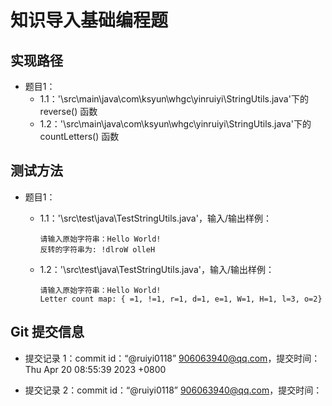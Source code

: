 # 知识导入基础编程题

## 实现路径

- 题目1：
  - 1.1：'\src\main\java\com\ksyun\whgc\yinruiyi\StringUtils.java'下的 reverse() 函数
  - 1.2：'\src\main\java\com\ksyun\whgc\yinruiyi\StringUtils.java'下的 countLetters() 函数



## 测试方法

- 题目1：

  - 1.1：'\src\test\java\TestStringUtils.java'，输入/输出样例：

    ```
    请输入原始字符串：Hello World!
    反转的字符串为: !dlroW olleH
    ```

  - 1.2：'\src\test\java\TestStringUtils.java'，输入/输出样例：

    ```
    请输入原始字符串：Hello World!
    Letter count map: { =1, !=1, r=1, d=1, e=1, W=1, H=1, l=3, o=2}
    ```

    

## Git 提交信息

- 提交记录 1：commit id：“@ruiyi0118” <906063940@qq.com>，提交时间：Thu Apr 20 08:55:39 2023 +0800

- 提交记录 2：commit id：“@ruiyi0118” <906063940@qq.com>，提交时间：
